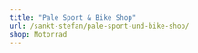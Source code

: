 ```yaml
---
title: "Pale Sport & Bike Shop"
url: /sankt-stefan/pale-sport-und-bike-shop/
shop: Motorrad
---
```

